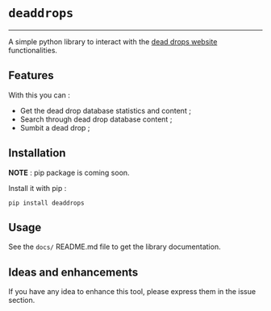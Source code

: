 # `deaddrops`
---

A simple python library to interact with the [dead drops website](https://deaddrops.com/) functionalities.

## Features

With this you can : 

- Get the dead drop database statistics and content ;
- Search through dead drop database content ;
- Sumbit a dead drop ;

## Installation

**NOTE** : pip package is coming soon.

Install it with pip : 

```
pip install deaddrops
```

## Usage

See the `docs/` README.md file to get the library documentation.

## Ideas and enhancements

If you have any idea to enhance this tool, please express them in the issue section.